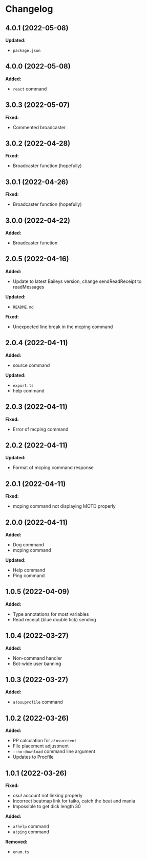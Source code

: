 # Changelog

## 4.0.1 (2022-05-08)
**Updated:**
- `package.json`

## 4.0.0 (2022-05-08)
**Added:**
- `react` command

## 3.0.3 (2022-05-07)
**Fixed:**
- Commented broadcaster

## 3.0.2 (2022-04-28)
**Fixed:**
- Broadcaster function (hopefully)

## 3.0.1 (2022-04-26)
**Fixed:**
- Broadcaster function (hopefully)

## 3.0.0 (2022-04-22)
**Added:**
- Broadcaster function

## 2.0.5 (2022-04-16)
**Added:**
- Update to latest Baileys version, change sendReadReceipt to readMessages

**Updated:**
- `README.md`

**Fixed:**
- Unexpected line break in the mcping command
## 2.0.4 (2022-04-11)
**Added:**
- source command

**Updated:**
- `export.ts`
- help command

## 2.0.3 (2022-04-11)
**Fixed:**
- Error of mcping command

## 2.0.2 (2022-04-11)
**Updated:**
- Format of mcping command response

## 2.0.1 (2022-04-11)
**Fixed:**
- mcping command not displaying MOTD properly
## 2.0.0 (2022-04-11)
**Added:**
- Dog command
- mcping command

**Updated:**
- Help command
- Ping command

## 1.0.5 (2022-04-09)
**Added:**
- Type annotations for most variables
- Read receipt (blue double tick) sending

## 1.0.4 (2022-03-27)
**Added:**
- Non-command handler
- Bot-wide user banning

## 1.0.3 (2022-03-27)
**Added:**
- `a!osuprofile` command
## 1.0.2 (2022-03-26)
**Added:**
- PP calculation for `a!osurecent`
- File placement adjustment
- `--no-download` command line argument
- Updates to Procfile
## 1.0.1 (2022-03-26)
**Fixed:**
- osu! account not linking properly
- Incorrect beatmap link for taiko, catch the beat and mania
- Impossible to get dick length 30

**Added:**
- `a!help` command
- `a!ping` command

**Removed:**
- `enum.ts`
